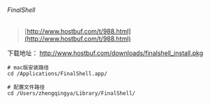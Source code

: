 ###### FinalShell

> [http://www.hostbuf.com/t/988.html](http://www.hostbuf.com/t/988.html)

下载地址： http://www.hostbuf.com/downloads/finalshell_install.pkg

```shell
# mac版安装路径
cd /Applications/FinalShell.app/

# 配置文件路径 
cd /Users/zhengqingya/Library/FinalShell/
```